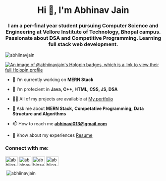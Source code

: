 <h1 align="center">Hi 👋, I'm Abhinav Jain</h1>
<h3 align="center">I am a per-final year student pursuing Computer Science and Engineering at Vellore Institute of Technology, Bhopal campus.
Passionate about DSA and Competitive Programming. Learning full stack web development.</h3>

<p align="left"> <img src="https://komarev.com/ghpvc/?username=abhiinavjain&label=Profile%20views&color=0e75b6&style=flat" alt="abhiinavjain" /> </p>

[![An image of @abhiinavjain's Holopin badges, which is a link to view their full Holopin profile](https://holopin.me/abhiinavjain)](https://holopin.io/@abhiinavjain)

- 🔭 I’m currently working on **MERN Stack**

- 🌱 I’m profecient in  **Java, C++, HTML, CSS, JS, DSA**

- 👨‍💻 All of my projects are available at [My portfolio](https://abhiinavjain-portfolio.vercel.app/)

- 💬 Ask me about **MERN Stack,** **Competative Programming,** **Data Structure and Algorithms**

- 📫 How to reach me **abhinavj013@gmail.com**

- 📄 Know about my experiences [Resume](https://drive.google.com/file/d/1aiGPN4rfKIH_1TbErbRkkjmevjqqOgCR/view?usp=sharing)

<h3 align="left">Connect with me:</h3>
<p align="left">
<a href="https://twitter.com/abiinavjain" target="blank"><img align="center" src="https://raw.githubusercontent.com/rahuldkjain/github-profile-readme-generator/master/src/images/icons/Social/twitter.svg" alt="abhiinavjain" height="30" width="40" /></a>
<a href="https://linkedin.com/in/abhinavjain13" target="blank"><img align="center" src="https://raw.githubusercontent.com/rahuldkjain/github-profile-readme-generator/master/src/images/icons/Social/linked-in-alt.svg" alt="abhinavjain13" height="30" width="40" /></a>
<a href="https://www.leetcode.com/abhinavjain13" target="blank"><img align="center" src="https://raw.githubusercontent.com/rahuldkjain/github-profile-readme-generator/master/src/images/icons/Social/leet-code.svg" alt="abhinavjain13" height="30" width="40" /></a>
<a href="https://auth.geeksforgeeks.org/user/abhiinavjain" target="blank"><img align="center" src="https://raw.githubusercontent.com/rahuldkjain/github-profile-readme-generator/master/src/images/icons/Social/geeks-for-geeks.svg" alt="abhiinavjain" height="30" width="40" /></a>
</p>

<p>&nbsp;<img align="center" src="https://github-readme-stats.vercel.app/api?username=abhiinavjain&show_icons=true&locale=en" alt="abhiinavjain" /></p>
